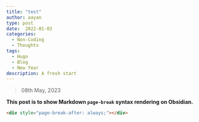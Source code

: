 ```yaml
---
title: "test"
author: aayan
type: post
date:  2022-01-03
categories:
  - Non-Coding
  - Thoughts
tags:
  - Hugo
  - Blog
  - New Year
description: A fresh start
---
```


> 08th May, 2023

**This post is to show Markdown `page-break` syntax rendering on Obsidian.**

```html
<div style="page-break-after: always;"></div>
```